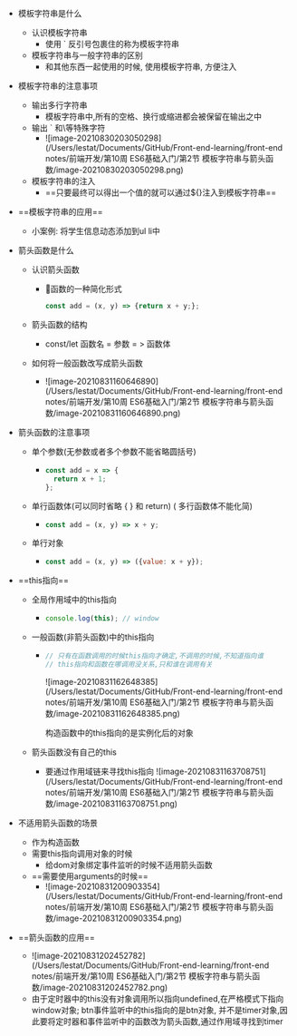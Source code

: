 - 模板字符串是什么

  - 认识模板字符串
    - 使用 `  反引号包裹住的称为模板字符串
  - 模板字符串与一般字符串的区别
    - 和其他东西一起使用的时候, 使用模板字符串, 方便注入

- 模板字符串的注意事项

  - 输出多行字符串
    - 模板字符串中,所有的空格、换行或缩进都会被保留在输出之中
  - 输出 ` 和\等特殊字符
    - ![image-20210830203050298](/Users/lestat/Documents/GitHub/Front-end-learning/front-end notes/前端开发/第10周 ES6基础入门/第2节 模板字符串与箭头函数/image-20210830203050298.png)
  - 模板字符串的注入
    - ==只要最终可以得出一个值的就可以通过${}注入到模板字符串==

- ==模板字符串的应用==

  - 小案例: 将学生信息动态添加到ul li中

- 箭头函数是什么

  - 认识箭头函数

    - 函数的一种简化形式

      ```js
      const add = (x, y) => {return x + y;};
      ```

      

  - 箭头函数的结构

    - const/let 函数名 = 参数 = > 函数体

  - 如何将一般函数改写成箭头函数

    - ![image-20210831160646890](/Users/lestat/Documents/GitHub/Front-end-learning/front-end notes/前端开发/第10周 ES6基础入门/第2节 模板字符串与箭头函数/image-20210831160646890.png)

- 箭头函数的注意事项

  - 单个参数(无参数或者多个参数不能省略圆括号)

    - ```js
      const add = x => {
        return x + 1;
      };
      ```

  - 单行函数体(可以同时省略 { } 和 return) ( 多行函数体不能化简)

    - ```js
      const add = (x, y) => x + y;
      ```

  - 单行对象

    - ```javascript
      const add = (x, y) => ({value: x + y});
      ```

- ==this指向==

  - 全局作用域中的this指向

    - ```js
      console.log(this); // window
      ```

  - 一般函数(非箭头函数)中的this指向

    - ```js
      // 只有在函数调用的时候this指向才确定,不调用的时候,不知道指向谁
      // this指向和函数在哪调用没关系,只和谁在调用有关
      ```

      ![image-20210831162648385](/Users/lestat/Documents/GitHub/Front-end-learning/front-end notes/前端开发/第10周 ES6基础入门/第2节 模板字符串与箭头函数/image-20210831162648385.png)

      构造函数中的this指向的是实例化后的对象

  - 箭头函数没有自己的this

    - 要通过作用域链来寻找this指向
      ![image-20210831163708751](/Users/lestat/Documents/GitHub/Front-end-learning/front-end notes/前端开发/第10周 ES6基础入门/第2节 模板字符串与箭头函数/image-20210831163708751.png)

- 不适用箭头函数的场景

  - 作为构造函数
  - 需要this指向调用对象的时候
    - 给dom对象绑定事件监听的时候不适用箭头函数
  - ==需要使用arguments的时候==
    - ![image-20210831200903354](/Users/lestat/Documents/GitHub/Front-end-learning/front-end notes/前端开发/第10周 ES6基础入门/第2节 模板字符串与箭头函数/image-20210831200903354.png)

- ==箭头函数的应用==

  - ![image-20210831202452782](/Users/lestat/Documents/GitHub/Front-end-learning/front-end notes/前端开发/第10周 ES6基础入门/第2节 模板字符串与箭头函数/image-20210831202452782.png)
  - 由于定时器中的this没有对象调用所以指向undefined,在严格模式下指向window对象; btn事件监听中的this指向的是btn对象, 并不是timer对象,因此要将定时器和事件监听中的函数改为箭头函数,通过作用域寻找到timer